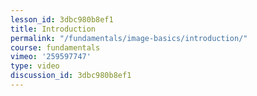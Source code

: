 ```yaml
---
lesson_id: 3dbc980b8ef1
title: Introduction
permalink: "/fundamentals/image-basics/introduction/"
course: fundamentals
vimeo: '259597747'
type: video
discussion_id: 3dbc980b8ef1
---
```



